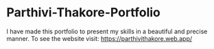# Parthivi-Thakore-Portfolio
I have made this portfolio to present my skills in a beautiful and precise manner. To see the website visit: https://parthivithakore.web.app/
